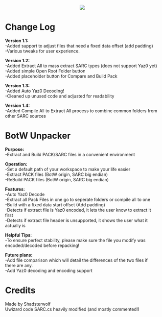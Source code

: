 <p align="center"> 
<img src="https://github.com/Shadsterwolf/BotWUnpacker/blob/master/BotWUnpacker/images/ZeldaUnpackerLogo.png"/>
</p>

# Change Log
<b>Version 1.1:</b> <br />
-Added support to adjust files that need a fixed data offset (add padding) <br />
-Various tweaks for user experience.

<b>Version 1.2:</b> <br />
-Added Extract All to mass extract SARC types (does not support Yaz0 yet)<br />
-Added simple Open Root Folder button<br />
-Added placeholder button for Compare and Build Pack

<b>Version 1.3:</b> <br />
-Added Auto Yaz0 Decoding!<br />
-Cleaned up unused code and adjusted for readability

<b>Version 1.4:</b> <br />
-Added Compile All to Extract All process to combine common folders from other SARC sources

# BotW Unpacker
<b>Purpose:</b> <br />
-Extract and Build PACK/SARC files in a convenient environment

<b>Operation:</b> <br />
-Set a default path of your workspace to make your life easier <br />
-Extract PACK files (BotW origin, SARC big endian) <br />
-ReBuild PACK files (BotW origin, SARC big endian)

<b>Features:</b> <br />
-Auto Yaz0 Decode <br />
-Extract all Pack Files in one go to seperate folders or compile all to one <br />
-Build with a fixed data start offset (Add padding) <br />
-Detects if extract file is Yaz0 encoded, it lets the user know to extract it first <br />
-Detects if extract file header is unsupported, it shows the user what it actually is

<b>Helpful Tips:</b> <br />
-To ensure perfect stability, please make sure the file you modify was encoded/decoded before repacking!

<b>Future plans:</b> <br />
-Add file comparison which will detail the differences of the two files if there are any. <br />
-Add Yaz0 decoding and encoding support

# Credits
Made by Shadsterwolf <br />
Uwizard code SARC.cs heavily modified (and mostly commented!)

